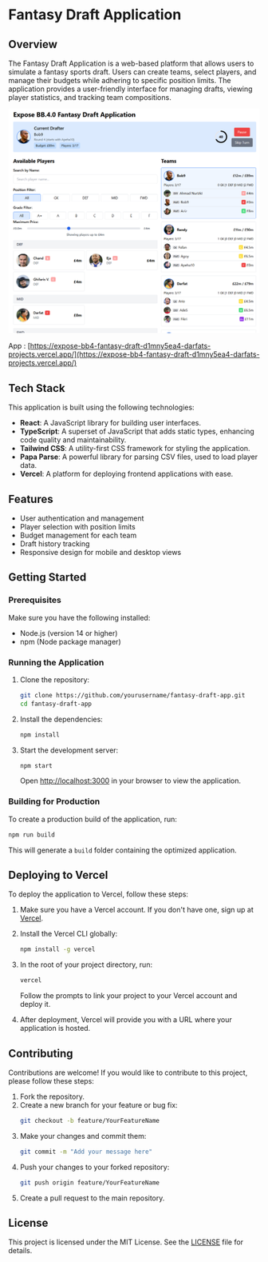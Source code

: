 # Fantasy Draft Application

## Overview
The Fantasy Draft Application is a web-based platform that allows users to simulate a fantasy sports draft. Users can create teams, select players, and manage their budgets while adhering to specific position limits. The application provides a user-friendly interface for managing drafts, viewing player statistics, and tracking team compositions.

![App](./screenshoot.png)

App : [https://expose-bb4-fantasy-draft-d1mny5ea4-darfats-projects.vercel.app/](https://expose-bb4-fantasy-draft-d1mny5ea4-darfats-projects.vercel.app/)

## Tech Stack
This application is built using the following technologies:
- **React**: A JavaScript library for building user interfaces.
- **TypeScript**: A superset of JavaScript that adds static types, enhancing code quality and maintainability.
- **Tailwind CSS**: A utility-first CSS framework for styling the application.
- **Papa Parse**: A powerful library for parsing CSV files, used to load player data.
- **Vercel**: A platform for deploying frontend applications with ease.

## Features
- User authentication and management
- Player selection with position limits
- Budget management for each team
- Draft history tracking
- Responsive design for mobile and desktop views

## Getting Started

### Prerequisites
Make sure you have the following installed:
- Node.js (version 14 or higher)
- npm (Node package manager)

### Running the Application
1. Clone the repository:
   ```bash
   git clone https://github.com/yourusername/fantasy-draft-app.git
   cd fantasy-draft-app
   ```

2. Install the dependencies:
   ```bash
   npm install
   ```

3. Start the development server:
   ```bash
   npm start
   ```
   Open [http://localhost:3000](http://localhost:3000) in your browser to view the application.

### Building for Production
To create a production build of the application, run:
```bash
npm run build
```
This will generate a `build` folder containing the optimized application.

## Deploying to Vercel
To deploy the application to Vercel, follow these steps:

1. Make sure you have a Vercel account. If you don't have one, sign up at [Vercel](https://vercel.com/).
2. Install the Vercel CLI globally:
   ```bash
   npm install -g vercel
   ```

3. In the root of your project directory, run:
   ```bash
   vercel
   ```
   Follow the prompts to link your project to your Vercel account and deploy it.

4. After deployment, Vercel will provide you with a URL where your application is hosted.

## Contributing
Contributions are welcome! If you would like to contribute to this project, please follow these steps:

1. Fork the repository.
2. Create a new branch for your feature or bug fix:
   ```bash
   git checkout -b feature/YourFeatureName
   ```
3. Make your changes and commit them:
   ```bash
   git commit -m "Add your message here"
   ```
4. Push your changes to your forked repository:
   ```bash
   git push origin feature/YourFeatureName
   ```
5. Create a pull request to the main repository.

## License
This project is licensed under the MIT License. See the [LICENSE](LICENSE) file for details.
